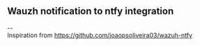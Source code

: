 ## Wauzh notification to ntfy integration

--  
Inspiration from https://github.com/joaopsoliveira03/wazuh-ntfy
